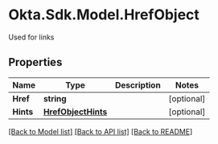 # Okta.Sdk.Model.HrefObject
Used for links

## Properties

Name | Type | Description | Notes
------------ | ------------- | ------------- | -------------
**Href** | **string** |  | [optional] 
**Hints** | [**HrefObjectHints**](HrefObjectHints.md) |  | [optional] 

[[Back to Model list]](../README.md#documentation-for-models) [[Back to API list]](../README.md#documentation-for-api-endpoints) [[Back to README]](../README.md)

